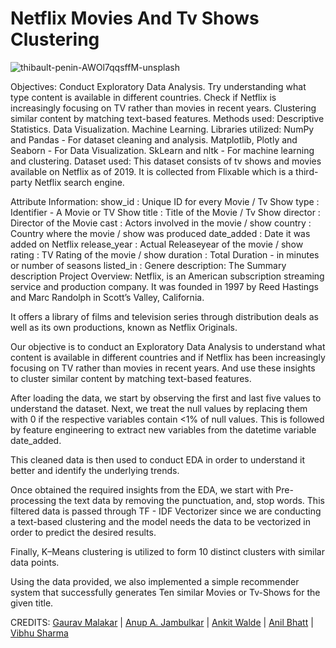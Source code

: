 # Netflix Movies And Tv Shows Clustering
![thibault-penin-AWOl7qqsffM-unsplash](https://user-images.githubusercontent.com/107639055/196213071-0e16d23e-3759-4d2e-abee-d586b1409064.jpg)

Objectives:
Conduct Exploratory Data Analysis.
Try understanding what type content is available in different countries.
Check if Netflix is increasingly focusing on TV rather than movies in recent years.
Clustering similar content by matching text-based features.
Methods used:
Descriptive Statistics.
Data Visualization.
Machine Learning.
Libraries utilized:
NumPy and Pandas - For dataset cleaning and analysis.
Matplotlib, Plotly and Seaborn - For Data Visualization.
SkLearn and nltk - For machine learning and clustering.
Dataset used:
This dataset consists of tv shows and movies available on Netflix as of 2019. It is collected from Flixable which is a third-party Netflix search engine.

Attribute Information:
show_id : Unique ID for every Movie / Tv Show
type : Identifier - A Movie or TV Show
title : Title of the Movie / Tv Show
director : Director of the Movie
cast : Actors involved in the movie / show
country : Country where the movie / show was produced
date_added : Date it was added on Netflix
release_year : Actual Releaseyear of the movie / show
rating : TV Rating of the movie / show
duration : Total Duration - in minutes or number of seasons
listed_in : Genere
description: The Summary description
Project Overview:
Netflix, is an American subscription streaming service and production company. It was founded in 1997 by Reed Hastings and Marc Randolph in Scott’s Valley, California.

It offers a library of films and television series through distribution deals as well as its own productions, known as Netflix Originals.

Our objective is to conduct an Exploratory Data Analysis to understand what content is available in different countries and if Netflix has been increasingly focusing on TV rather than movies in recent years. And use these insights to cluster similar content by matching text-based features.

After loading the data, we start by observing the first and last five values to understand the dataset. Next, we treat the null values by replacing them with 0 if the respective variables contain <1% of null values. This is followed by feature engineering to extract new variables from the datetime variable date_added.

This cleaned data is then used to conduct EDA in order to understand it better and identify the underlying trends.

Once obtained the required insights from the EDA, we start with Pre-processing the text data by removing the punctuation, and, stop words. This filtered data is passed through TF - IDF Vectorizer since we are conducting a text-based clustering and the model needs the data to be vectorized in order to predict the desired results.

Finally, K–Means clustering is utilized to form 10 distinct clusters with similar data points.

Using the data provided, we also implemented a simple recommender system that successfully generates Ten similar Movies or Tv-Shows for the given title.

CREDITS:
[Gaurav Malakar](https://github.com/gauravmalakar08) | [Anup A. Jambulkar](https://github.com/anup-anny) | [Ankit Walde](https://github.com/AnkitWalde) | [Anil Bhatt](https://github.com/anilbhatt-DataAnalyst) | [Vibhu Sharma](https://github.com/vbhsharma7)
